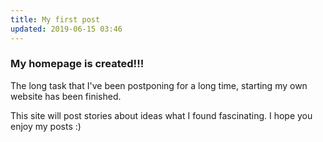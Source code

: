 ```yaml
---
title: My first post
updated: 2019-06-15 03:46
---
```


### My homepage is created!!!
The long task that I've been postponing for a long time, starting my own website has been finished.

This site will post stories about ideas what I found fascinating. I hope you enjoy my posts :)
